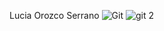 Lucia Orozco Serrano 
![Git](https://github.com/LuciaOS/EjercicioJueves/assets/174967206/adcb34e8-24db-436d-8476-7007ae6ce28f)
![git 2](https://github.com/LuciaOS/EjercicioJueves/assets/174967206/e254c36b-19aa-4211-9ea1-850d90d98d2b)
